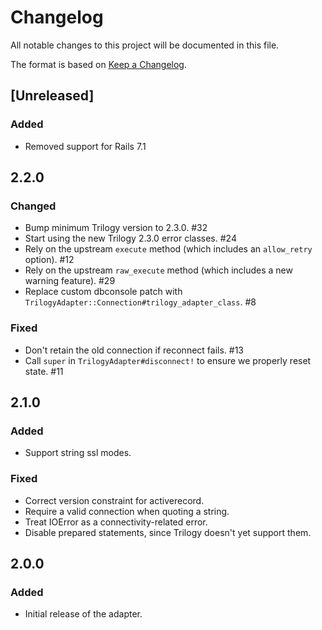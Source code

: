 # Changelog
All notable changes to this project will be documented in this file.

The format is based on [Keep a Changelog](http://keepachangelog.com/en/1.0.0/).

## [Unreleased]

### Added

- Removed support for Rails 7.1

## 2.2.0

### Changed

- Bump minimum Trilogy version to 2.3.0. #32
- Start using the new Trilogy 2.3.0 error classes. #24
- Rely on the upstream `execute` method (which includes an `allow_retry` option). #12
- Rely on the upstream `raw_execute` method (which includes a new warning feature). #29
- Replace custom dbconsole patch with `TrilogyAdapter::Connection#trilogy_adapter_class`. #8

### Fixed

- Don't retain the old connection if reconnect fails. #13
- Call `super` in `TrilogyAdapter#disconnect!` to ensure we properly reset state. #11

## 2.1.0

### Added

- Support string ssl modes.

### Fixed

- Correct version constraint for activerecord.
- Require a valid connection when quoting a string.
- Treat IOError as a connectivity-related error.
- Disable prepared statements, since Trilogy doesn't yet support them.

## 2.0.0

### Added

- Initial release of the adapter.
